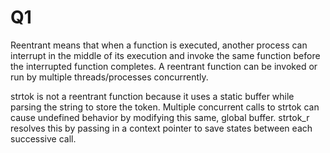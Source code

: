 # Q1
Reentrant means that when a function is executed, another process can interrupt
in the middle of its execution and invoke the same function before the
interrupted function completes. A reentrant function can be invoked or run by
multiple threads/processes concurrently.

strtok is not a reentrant function because it uses a static buffer while parsing
the string to store the token. Multiple concurrent calls to strtok can cause
undefined behavior by modifying this same, global buffer. strtok_r resolves this
by passing in a context pointer to save states between each successive call.

